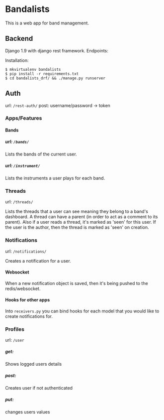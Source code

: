 # Bandalists

This is a web app for band management.

## Backend
Django 1.9 with django rest framework.
Endpoints:

Installation:

	$ mkvirtualenv bandalists
	$ pip install -r requirements.txt
	$ cd bandalists_drf/ && ./manage.py runserver

## Auth
url: `/rest-auth/` post: username/password -> token

### Apps/Features

#### Bands
##### url: `/bands/`

Lists the bands of the current user.

##### url: `/instrument/`
Lists the instruments a user plays for each band.

### Threads
url: `/threads/`

Lists the threads that a user can see meaning they belong to a band's dashboard.
A thread can have a parent (in order to act as a comment to its parent). Also if
a user reads a thread, it's marked as 'seen' for this user. If the user is
the author, then the thread is marked as 'seen' on creation.

### Notifications
url: `/notifications/`

Creates a notification for a user.

#### Websocket
When a new notification object is saved, then
it's being pushed to the redis/websocket.


#### Hooks for other apps
Into `receivers.py` you can bind hooks for each model that you would like to create
notifications for.


### Profiles

url: `/user`

##### get:
Shows logged users details

##### post:
Creates user if not authenticated

##### put:
changes users values
